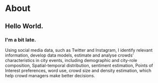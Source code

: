 # About


## Hello World.
### I'm a bit late.
Using social media data, such as Twitter and Instagram, I identify relevant information, develop data models, estimate and analyse crowds’ characteristics in city events, including demographic and city-role composition, Spatial-temporal distribution, sentiment estimation, Points of Interest preferences, word use, crowd size and density estimation, which help crowd managers make better decisions.
